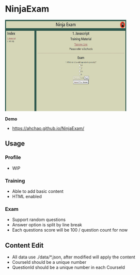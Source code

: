 # NinjaExam
<img src="/img/sample.png" width="400" height="300"></img>

**Demo**
- https://ahchao.github.io/NinjaExam/

## Usage
### Profile
- WIP

### Training
- Able to add basic content
- HTML enabled 

### Exam
- Support random questions
- Answer option is split by line break
- Each questions score will be 100 / question count for now

## Content Edit
- All data use ./data/*.json, after modified will apply the content
- CourseId should be a unique number
- QuestionId should be a unique number in each CourseId